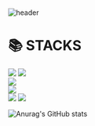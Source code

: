 ### 
![header](https://capsule-render.vercel.app/api?type=waving&color=timeGradient&height=300&section=header&text=🍀백점%20개발일지🍀&fontSize=50&animation=twinkling&fontAlignY=40&desc=Backend&descAlignY=63&descAlign=75)
<div align=align><h1>📚 STACKS</h1></div>
<div align=left> 
  <img src="https://img.shields.io/badge/java-007396?style=for-the-badge&logo=java&logoColor=white">
   <img src="https://img.shields.io/badge/c++-00599C?style=for-the-badge&logo=c%2B%2B&logoColor=white">
   <br>
   
   <img src="https://img.shields.io/badge/mysql-4479A1?style=for-the-badge&logo=mysql&logoColor=white">
   <br>
   
   <img src="https://img.shields.io/badge/spring-6DB33F?style=for-the-badge&logo=spring&logoColor=white">
   <br>
  
  <img src="https://img.shields.io/badge/github-181717?style=for-the-badge&logo=github&logoColor=white">
  <img src="https://img.shields.io/badge/git-F05032?style=for-the-badge&logo=git&logoColor=white">
</div>

![Anurag's GitHub stats](https://github-readme-stats.vercel.app/api?username=Choihohee&show_icons=true&theme=gotham)



